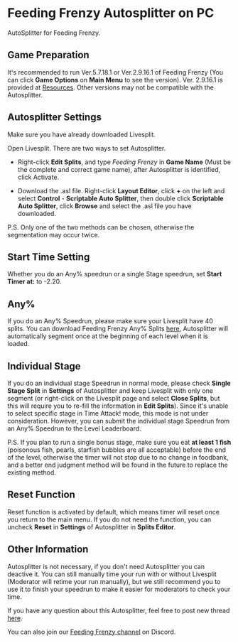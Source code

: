 # Feeding Frenzy Autosplitter on PC

AutoSplitter for Feeding Frenzy.

## Game Preparation

It's recommended to run Ver.5.7.18.1 or Ver.2.9.16.1 of Feeding Frenzy (You can click **Game Options** on **Main Menu** to see the version). Ver. 2.9.16.1 is provided at [Resources](https://www.speedrun.com/feeding_frenzy/resources). Other versions may not be compatible with the Autosplitter.

## Autosplitter Settings

Make sure you have already downloaded Livesplit.

Open Livesplit. There are two ways to set Autosplitter.

* Right-click **Edit Splits**, and type *Feeding Frenzy* in **Game Name** (Must be the complete and correct game name),  after Autosplitter is identified, click Activate.

* Download the .asl file. Right-click **Layout Editor**, click **+** on the left and select **Control** - **Scriptable Auto Splitter**, then double click **Scriptable Auto Splitter**, click **Browse** and select the .asl file you have downloaded.

P.S. Only one of the two methods can be chosen, otherwise the segmentation may occur twice.

## Start Time Setting

Whether you do an Any% speedrun or a single Stage speedrun, set **Start Timer at:** to -2.20.

## Any%

If you do an Any% Speedrun, please make sure your Livesplit have 40 splits. You can download Feeding Frenzy Any% Splits [here](https://www.speedrun.com/feeding_frenzy/resources), Autosplitter will automatically segment once at the beginning of each level when it is loaded.

## Individual Stage

If you do an individual stage Speedrun in normal mode, please check **Single Stage Split** in **Settings** of Autosplitter and keep Livesplit with only one segment (or right-click on the Livesplit page and select **Close Splits**, but this will require you to re-fill the information in **Edit Splits**). Since it's unable to select specific stage in Time Attack! mode, this mode is not under consideration. However, you can submit the individual stage Speedrun from an Any% Speedrun to the Level Leaderboard.

P.S. If you plan to run a single bonus stage, make sure you eat **at least 1 fish** (poisonous fish, pearls, starfish bubbles are all acceptable) before the end of the level, otherwise the timer will not stop due to no change in foodbank, and a better end judgment method will be found in the future to replace the existing method.

## Reset Function 

Reset function is activated by default, which means timer will reset once you return to the main menu. If you do not need the function, you can uncheck **Reset** in **Settings** of Autosplitter in **Splits Editor**.

## Other Information

Autosplitter is not necessary, if you don't need Autosplitter you can deactive it. You can still manually time your run with or without Livesplit (Moderator will retime your run manually), but we still recommend you to use it to finish your speedrun to make it easier for moderators to check your time.

If you have any question about this Autosplitter, feel free to post new thread [here](https://www.speedrun.com/feeding_frenzy/forum).

You can also join our [Feeding Frenzy channel](https://discord.gg/cnUe7dhNfS) on Discord.

